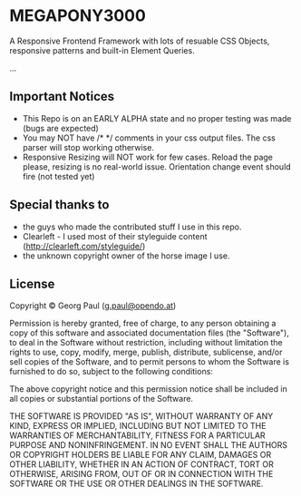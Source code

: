 MEGAPONY3000
============
A Responsive Frontend Framework with lots of resuable CSS Objects, responsive patterns and built-in Element Queries.

...


Important Notices
-------------------------
* This Repo is on an EARLY ALPHA state and no proper testing was made (bugs are expected)
* You may NOT have /* */ comments in your css output files. The css parser will stop working otherwise.
* Responsive Resizing will NOT work for few cases. Reload the page please, resizing is no real-world issue. Orientation change event should fire (not tested yet)


Special thanks to
-------------------------
* the guys who made the contributed stuff I use in this repo.
* Clearleft - I used most of their styleguide content (http://clearleft.com/styleguide/)
* the unknown copyright owner of the horse image I use.


License
-------------------------
Copyright &copy; Georg Paul (g.paul@opendo.at)

Permission is hereby granted, free of charge, to any person obtaining a copy of this software and associated documentation files (the "Software"), to deal in the Software without restriction, including without limitation the rights to use, copy, modify, merge, publish, distribute, sublicense, and/or sell copies of the Software, and to permit persons to whom the Software is furnished to do so, subject to the following conditions:

The above copyright notice and this permission notice shall be included in all copies or substantial portions of the Software.

THE SOFTWARE IS PROVIDED "AS IS", WITHOUT WARRANTY OF ANY KIND, EXPRESS OR IMPLIED, INCLUDING BUT NOT LIMITED TO THE WARRANTIES OF MERCHANTABILITY, FITNESS FOR A PARTICULAR PURPOSE AND NONINFRINGEMENT. IN NO EVENT SHALL THE AUTHORS OR COPYRIGHT HOLDERS BE LIABLE FOR ANY CLAIM, DAMAGES OR OTHER LIABILITY, WHETHER IN AN ACTION OF CONTRACT, TORT OR OTHERWISE, ARISING FROM, OUT OF OR IN CONNECTION WITH THE SOFTWARE OR THE USE OR OTHER DEALINGS IN THE SOFTWARE.